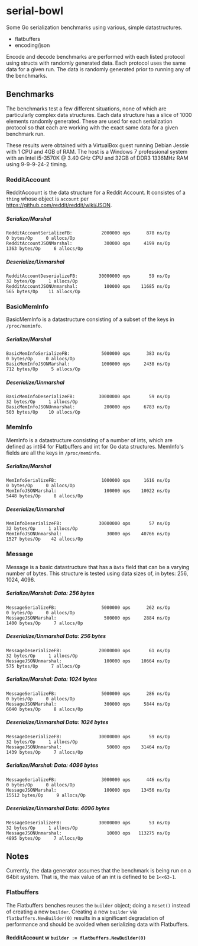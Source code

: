 # serial-bowl

Some Go serialization benchmarks using various, simple datastructures.

* flatbuffers
* encoding/json

Encode and decode benchmarks are performed with each listed protocol using structs with randomly generated data.  Each protocol uses the same data for a given run.  The data is randomly generated prior to running any of the benchmarks.

## Benchmarks
The benchmarks test a few different situations, none of which are particularly complex data structures.  Each data structure has a slice of 1000 elements randomly generated.  These are used for each serialization protocol so that each are working with the exact same data for a given benchmark run.

These results were obtained with a VirtualBox guest running Debian Jessie with 1 CPU and 4GB of RAM.  The host is a Windows 7 professional system  with  an Intel i5-3570K @ 3.40 GHz CPU and 32GB of DDR3 1336MHz RAM using 9-9-9-24-2 timing.

### RedditAccount
RedditAccount is the data structure for a Reddit Account.  It consistes of a `thing` whose object is `account` per https://github.com/reddit/reddit/wiki/JSON.

##### Serialize/Marshal  
    RedditAccountSerializeFB:           2000000 ops      878 ns/Op        0 bytes/Op     0 allocs/Op  
    RedditAccountJSONMarshal:            300000 ops     4199 ns/Op     1363 bytes/Op     6 allocs/Op  


##### Deserialize/Unmarshal  
    RedditAccountDeserializeFB:        30000000 ops       59 ns/Op       32 bytes/Op     1 allocs/Op  
    RedditAccountJSONUnmarshal:          100000 ops    11685 ns/Op      565 bytes/Op    11 allocs/Op  

### BasicMemInfo
BasicMemInfo is a datastructure consisting of a subset of the keys in `/proc/meminfo`.

##### Serialize/Marshal  
    BasicMemInfoSerializeFB:            5000000 ops      383 ns/Op        0 bytes/Op     0 allocs/Op  
    BasicMemInfoJSONMarshal:            1000000 ops     2438 ns/Op      712 bytes/Op     5 allocs/Op  

##### Deserialize/Unmarshal  
    BasicMemInfoDeserializeFB:         30000000 ops       59 ns/Op       32 bytes/Op     1 allocs/Op  
    BasicMemInfoJSONUnmarshal:           200000 ops     6783 ns/Op      503 bytes/Op    10 allocs/Op  

### MemInfo
MemInfo is a datastructure consisting of a number of ints, which are defined as int64 for Flatbuffers and int for Go data structures.  MemInfo's fields are all the keys in `/proc/meminfo`.

##### Serialize/Marshal  
    MemInfoSerializeFB:                 1000000 ops     1616 ns/Op        0 bytes/Op     0 allocs/Op  
    MemInfoJSONMarshal:                  100000 ops    10022 ns/Op     5448 bytes/Op     8 allocs/Op  

##### Deserialize/Unmarshal  
    MemInfoDeserializeFB:              30000000 ops       57 ns/Op       32 bytes/Op     1 allocs/Op  
    MemInfoJSONUnmarshal:                 30000 ops    40766 ns/Op     1527 bytes/Op    42 allocs/Op  

### Message
Message is a basic datastructure that has a `Data` field that can be a varying number of bytes.  This structure is tested using data sizes of, in bytes: 256, 1024, 4096.

##### Serialize/Marshal: Data: 256 bytes  
    MessageSerializeFB:                 5000000 ops      262 ns/Op        0 bytes/Op     0 allocs/Op  
    MessageJSONMarshal:                  500000 ops     2884 ns/Op     1400 bytes/Op     7 allocs/Op  

##### Deserialize/Unmarshal Data: 256 bytes  
    MessageDeserializeFB:              20000000 ops       61 ns/Op       32 bytes/Op     1 allocs/Op  
    MessageJSONUnmarshal:                100000 ops    10664 ns/Op      575 bytes/Op     7 allocs/Op  

##### Serialize/Marshal: Data: 1024 bytes  
    MessageSerializeFB:                 5000000 ops      286 ns/Op        0 bytes/Op     0 allocs/Op  
    MessageJSONMarshal:                  300000 ops     5844 ns/Op     6040 bytes/Op     8 allocs/Op  

##### Deserialize/Unmarshal Data: 1024 bytes  
    MessageDeserializeFB:              30000000 ops       59 ns/Op       32 bytes/Op     1 allocs/Op  
    MessageJSONUnmarshal:                 50000 ops    31464 ns/Op     1439 bytes/Op     7 allocs/Op  

##### Serialize/Marshal: Data: 4096 bytes  
    MessageSerializeFB:                 3000000 ops      446 ns/Op        0 bytes/Op     0 allocs/Op  
    MessageJSONMarshal:                  100000 ops    13456 ns/Op    15512 bytes/Op     9 allocs/Op  


##### Deserialize/Unmarshal Data: 4096 bytes  
    MessageDeserializeFB:              30000000 ops       53 ns/Op       32 bytes/Op     1 allocs/Op  
    MessageJSONUnmarshal:                 10000 ops   113275 ns/Op     4895 bytes/Op     7 allocs/Op  

## Notes
Currently, the data generator assumes that the benchmark is being run on a 64bit system.  That is, the max value of an int is defined to be `1<<63-1`.

### Flatbuffers
The Flatbuffers benches reuses the `builder` object; doing a `Reset()` instead of creating a new `builder`.  Creating a new `builder` via `flatbuffers.NewBuilder(0)` results in a significant degradation of performance and should be avoided when serializing data with Flatbuffers.

#### RedditAccount w `builder := flatbuffers.NewBuilder(0)`
